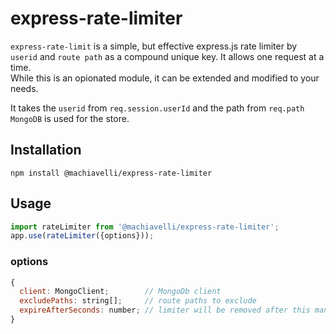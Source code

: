 # express-rate-limiter

`express-rate-limit` is a simple, but effective express.js rate limiter by `userid` and `route path` as a compound unique key. It allows one request at a time. <br />
While this is an opionated module, it can be extended and modified to your needs.<br />

It takes the `userid` from `req.session.userId` and the path from `req.path`<br />
`MongoDB` is used for the store.

## Installation
```shell
npm install @machiavelli/express-rate-limiter
```

## Usage
```js
import rateLimiter from '@machiavelli/express-rate-limiter';
app.use(rateLimiter({options}));
```

### options
```js
{
  client: MongoClient;        // MongoDb client
  excludePaths: string[];     // route paths to exclude
  expireAfterSeconds: number; // limiter will be removed after this many seconds if still exits in the store.
}
